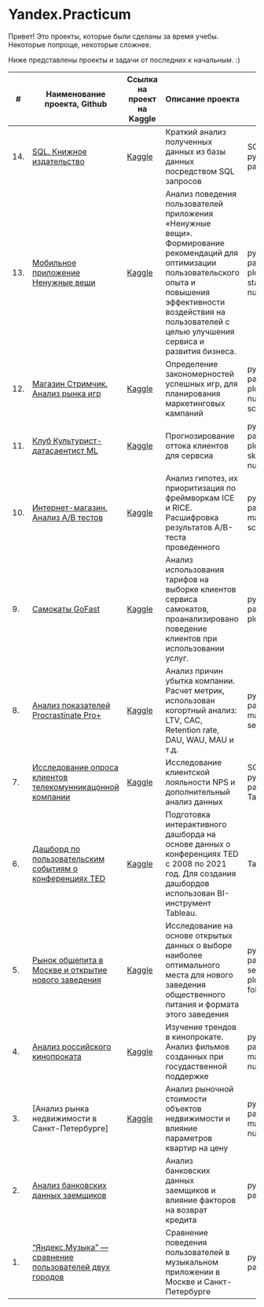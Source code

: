 # Yandex.Practicum

Привет! Это проекты, которые были сделаны за время учебы. Некоторые попроще, некоторые сложнее. 

Ниже представлены проекты и задачи от последних к начальным. :) 


| #    | Наименование проекта, Github        | Ссылка на проект на Kaggle                                                                       | Описание проекта                                                                                                                                    | Стек                                                         |
| ---- | ----------------------------------- |--------------------------------------------------------------------------------------------------| ----------------------------------------------------------------------------------------------------------------------------------------------------| ------------------------------------------------------------ |
| 14.  | [SQL. Книжное издательство]( ) | [Kaggle](https://www.kaggle.com/code/warmduck/14-sql)                                                 | Краткий анализ полученных данных из базы данных посредством SQL запросов                                                                            | SQL, python, pandas     |
| 13.  | [Мобильное приложение Ненужные вещи]( ) | [Kaggle](https://www.kaggle.com/code/warmduck/13-practicum)                                  | Анализ поведения пользователей приложения «Ненужные вещи». Формирование рекомендаций для оптимизации пользовательского опыта и повышения эффективности воздействия на пользователей с целью улучшения сервиса и развития бизнеса. | python, pandas, plotly, statsmodels, numpy     |
| 12.  | [Магазин Стримчик. Анализ рынка игр]( ) | [Kaggle](https://www.kaggle.com/code/warmduck/12-practicum)                                  | Определение закономерностей успешных игр, для планирования маркетинговых кампаний                                                                   | python, pandas, plotly, numpy, scipy     |
| 11.  | [Клуб Культурист-датасаентист ML]( ) | [Kaggle](https://www.kaggle.com/code/warmduck/11-practicum-ml)                                  | Прогнозирование оттока клиентов для сервсиа                                                                                                         | python, pandas, plotly, sklearn, numpy     |
| 10.  | [Интернет-магазин. Анализ A/B тестов]( ) | [Kaggle](https://www.kaggle.com/code/warmduck/10-practicum-a-b)                             | Анализ гипотез, их приоритизация по фреймворкам ICE и RICE. Расшифровка результатов A/B-теста проведенного                                          | python, pandas, matplotlib, scipy     |
| 9.   | [Самокаты GoFast]( ) | [Kaggle](https://www.kaggle.com/code/warmduck/9-practicum-gofast)                                               | Анализ использования тарифов на выборке клиентов сервиса самокатов, проанализировано поведение клиентов при использовании услуг.                    | python, pandas, plotly |
| 8.   | [Анализ показателей Procrastinate Pro+]( ) | [Kaggle](https://www.kaggle.com/code/warmduck/8-practicum-procrastinate-pro)              | Анализ причин убытка компании. Расчет метрик, использован когортный анализ: LTV, CAC, Retention rate, DAU, WAU, MAU и т.д.                          | python, pandas, matplotlib, seaborn  |
| 7.   | [Исследование опроса клиентов телекомунникацонной компании]() | [Kaggle](https://www.kaggle.com/code/warmduck/7-practicum)             | Исследование клиентской лояльности NPS и дополнительный анализ данных                                                                               | SQL, python, pandas, Tableau    |
| 6.   | [Дашборд по пользовательским событиям о конференциях TED]() | [Kaggle](https://www.kaggle.com/code/warmduck/6-practicum-ted-2008-2021) | Подготовка интерактивного дашборда на основе данных о конференциях TED c 2008 по 2021 год. Для создания дашбордов использован BI-инструмент Tableau.| Tableau     |
| 5.   | [Рынок общепита в Москве и открытие нового заведения]() | [Kaggle](https://www.kaggle.com/code/warmduck/5-practicum)                   | Исследование на основе открытых данных о выборе наиболее оптимального места для нового заведения общественного питания и формата этого заведения    | python, pandas, seaborn, plotly, folium    |
| 4.   | [Анализ российского кинопроката]() | [Kaggle](https://www.kaggle.com/code/warmduck/4-practicum)                                        | Изучение трендов в кинопрокате. Анализ фильмов созданных при госудаственной поддержке                                                               | python, pandas, matplotlib, numpy  |
| 3.   | [Анализ рынка недвижимости в Санкт-Петербурге] | [Kaggle](https://www.kaggle.com/code/warmduck/3-practicum)                            | Анализ рыночной стоимости объектов недвижимости и влияние параметров квартир на цену                                                                | python, pandas, matplotlib, numpy |
| 2.   | [Анализ банковских данных заемщиков]() |                                                                                               | Анализ банковских данных заемщиков и влияние факторов на возврат кредита                                                                            | python, pandas |
| 1.   | [“Яндекс.Музыка” — сравнение пользователей двух городов]() |                                                                           | Сравнение поведения пользователей в музыкальном приложении в Москве и Санкт-Петербурге                                                              | python, pandas     |
